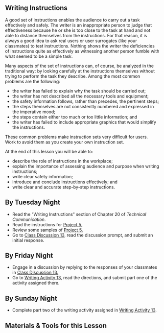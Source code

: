 ## Writing Instructions

A good set of instructions enables the audience to carry out a task effectively and safely. The writer is an inappropriate person to judge that effectiveness because he or she is too close to the task at hand and not able to distance themselves from the instructions. For that reason, it is always a good idea to ask real users or user surrogates (like your classmates) to test instructions. Nothing shows the writer the deficiencies of instructions quite as effectively as witnessing another person fumble with what seemed to be a simple task.

Many aspects of the set of instructions can, of course, be analyzed in the traditional way: by looking carefully at the instructions themselves without trying to perform the task they describe. Among the most common problems are the following:

* the writer has failed to explain why the task should be carried out;
* the writer has not described all the necessary tools and equipment;
* the safety information follows, rather than precedes, the pertinent steps;
* the steps themselves are not consistently numbered and expressed in the imperative mood;
* the steps contain either too much or too little information; and
* the writer has failed to include appropriate graphics that would simplify the instructions.

These common problems make instruction sets very difficult for users. Work to avoid them as you create your own instruction set.

At the end of this lesson you will be able to:

* describe the role of instructions in the workplace;
* explain the importance of assessing audience and purpose when writing instructions;
* write clear safety information;
* introduce and conclude instructions effectively; and
* write clear and accurate step-by-step instructions.

## By Tuesday Night

* Read the "Writing Instructions" section of Chapter 20 of _Technical Communication_.
* Read the instructions for [Project 5.][P5A]
* Review some samples of [Project 5.][P5S]
* Go to [Class Discussion 13][CD13], read the discussion prompt, and submit an initial response.

## By Friday Night

* Engage in a discussion by replying to the responses of your classmates in [Class Discussion 13.][CD13]
* Go to [Writing Activity 13][WA13], read the directions, and submit part one of the activity assigned there.

## By Sunday Night

* Complete part two of the writing activity assigned in [Writing Activity 13][WA13].

## Materials & Tools for this Lesson

[CD13]: /section/content/default.asp?WCI=Goto&WCU=CRSCNT&MATCH=Class+Discussion+13
[WA13]: /section/content/default.asp?WCI=Goto&WCU=CRSCNT&MATCH=Writing+Activity+13
[P5A]: /section/content/default.asp?WCI=Goto&WCU=CRSCNT&MATCH=Project+5+Assignment
[P5S]: /section/content/default.asp?WCI=Goto&WCU=CRSCNT&MATCH=Project+5+Samples
